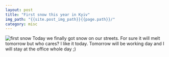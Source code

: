 ```yaml
---
layout: post
title: "First snow this year in Kyiv"
img_path: "{{site.post_img_path}}{{page.path}}/"
category: misc
---
```


![first snow]({{site.post_img_path}}{{page.path}}/first-snow.jpg "First snow.")
Today we finally got snow on our streets. For sure it will melt tomorrow but who cares? I like it today. Tomorrow will be working day and I will stay at the office whole day ;)
